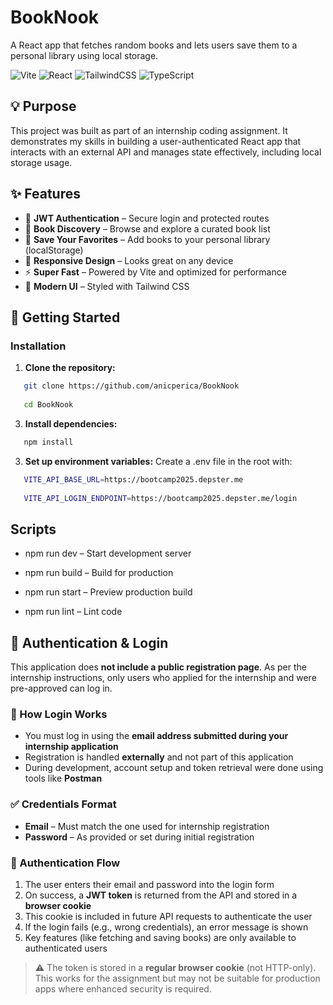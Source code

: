 # BookNook

A React app that fetches random books and lets users save them to a personal library using local storage.

![Vite](https://img.shields.io/badge/Vite-4.1-purple?logo=vite)
![React](https://img.shields.io/badge/React-19-blue?logo=react)
![TailwindCSS](https://img.shields.io/badge/TailwindCSS-4.1-38bdf8?logo=tailwindcss)
![TypeScript](https://img.shields.io/badge/TypeScript-5-blue?logo=typescript)


## 💡 Purpose

This project was built as part of an internship coding assignment. It demonstrates my skills in building a user-authenticated React app that interacts with an external API and manages state effectively, including local storage usage.

## ✨ Features

- 🔐 **JWT Authentication** – Secure login and protected routes
- 📖 **Book Discovery** – Browse and explore a curated book list
- 💾 **Save Your Favorites** – Add books to your personal library (localStorage)
- 📱 **Responsive Design** – Looks great on any device
- ⚡ **Super Fast** – Powered by Vite and optimized for performance
- 🎨 **Modern UI** – Styled with Tailwind CSS


## 🚀 Getting Started

### Installation

1. **Clone the repository:**
```bash
   git clone https://github.com/anicperica/BookNook
   
   cd BookNook
```
3. **Install dependencies:**
```bash
   npm install
```
3. **Set up environment variables:**
   Create a .env file in the root with:
```bash
   VITE_API_BASE_URL=https://bootcamp2025.depster.me
   
   VITE_API_LOGIN_ENDPOINT=https://bootcamp2025.depster.me/login
```
## Scripts
* npm run dev – Start development server

* npm run build – Build for production

* npm run start – Preview production build

* npm run lint – Lint code

## 🔐 Authentication & Login

This application does **not include a public registration page**. As per the internship instructions, only users who applied for the internship and were pre-approved can log in.

### 📝 How Login Works

- You must log in using the **email address submitted during your internship application**
- Registration is handled **externally** and not part of this application
- During development, account setup and token retrieval were done using tools like **Postman**

### ✅ Credentials Format

- **Email** – Must match the one used for internship registration  
- **Password** – As provided or set during initial registration

### 🔁 Authentication Flow

1. The user enters their email and password into the login form
2. On success, a **JWT token** is returned from the API and stored in a **browser cookie**
3. This cookie is included in future API requests to authenticate the user
4. If the login fails (e.g., wrong credentials), an error message is shown
5. Key features (like fetching and saving books) are only available to authenticated users

> ⚠️ The token is stored in a **regular browser cookie** (not HTTP-only). This works for the assignment but may not be suitable for production apps where enhanced security is required.
